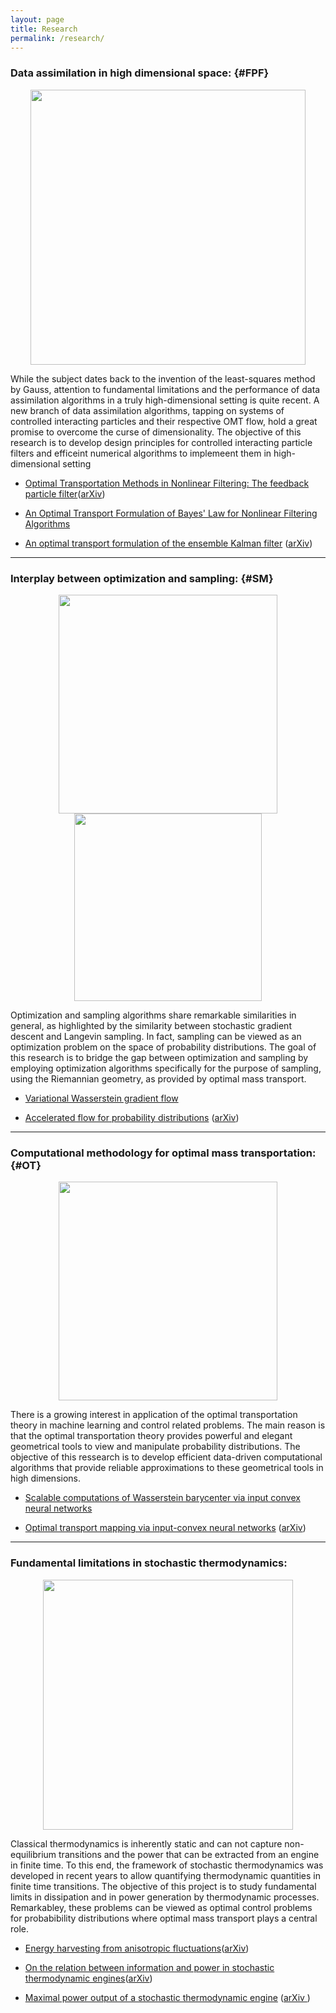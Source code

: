 ```yaml
---
layout: page
title: Research
permalink: /research/
---
```


### Data assimilation in high dimensional space:       {#FPF}
<p align="center">
<img src="../images/FPF-artwork-with-Poisson.png" width="440"/>
</p>

While the subject dates back to the invention of the least-squares method by Gauss, attention to fundamental limitations and the performance of data assimilation algorithms in a truly high-dimensional setting is quite recent. 
A new branch of data assimilation algorithms, tapping on systems of controlled interacting particles and their respective OMT flow, hold a great promise to overcome the curse of dimensionality. The objective of this research is to develop design principles for controlled interacting particle filters and efficeint numerical algorithms to implemeent them in high-dimensional setting

- [Optimal Transportation Methods in Nonlinear Filtering: The feedback particle filter](https://ieeexplore.ieee.org/document/9491060)([arXiv](https://arxiv.org/abs/2102.10712))     

- [An Optimal Transport Formulation of Bayes' Law for Nonlinear Filtering Algorithms](https://arxiv.org/abs/2203.11869)

- [An optimal transport formulation of the ensemble Kalman filter](https://doi.org/10.1109/TAC.2020.3015410) ([arXiv](https://arxiv.org/abs/1910.02338))        





----------
### Interplay between optimization and sampling:   {#SM}
<p align="center">
<img src="../images/sampling-optimization.png" width="350"/>
<img src="../files/mnist-traj.png" width="300"/>
</p>

Optimization and sampling algorithms share remarkable similarities in general, as highlighted by the similarity between stochastic gradient descent and Langevin sampling. In fact, sampling can be viewed as an optimization problem on the space of probability distributions. The goal of this research is to bridge the gap between optimization and sampling by employing optimization algorithms specifically for the purpose of sampling, using the Riemannian geometry, as provided by optimal mass transport. 

- [Variational Wasserstein gradient flow](https://arxiv.org/abs/2112.02424)  
    
- [Accelerated flow for probability distributions](http://proceedings.mlr.press/v97/taghvaei19a.html) ([arXiv](https://arxiv.org/abs/1901.03317))        



----------
### Computational methodology for optimal mass transportation:      {#OT}
<p align="center">
<img src="../images/OT-drawing.png" width="350"/>
</p>

There is a growing interest in application of the optimal transportation theory in machine learning and control related problems. The main reason is that the optimal transportation theory provides powerful and elegant geometrical tools to view and manipulate probability distributions. The objective of this  ressearch is to develop efficient data-driven computational algorithms that provide reliable approximations to these geometrical tools in high dimensions.


- [Scalable computations of Wasserstein barycenter via input convex neural networks](https://arxiv.org/abs/2007.04462)  


- [Optimal transport mapping via input-convex neural networks](http://proceedings.mlr.press/v119/makkuva20a.html) ([arXiv](https://arxiv.org/abs/1908.10962))              


----------
### Fundamental limitations in stochastic thermodynamics:  
<p align="center">
<img src="../files/engine.jpg" width="400"/>
</p>

Classical thermodynamics is inherently static and can not capture non-equilibrium transitions and the power that can be extracted from an engine in finite time.
To this end, the framework of stochastic thermodynamics was developed in recent years to allow quantifying thermodynamic quantities in finite time transitions. The objective of this project is to study fundamental limits in dissipation and in power generation by thermodynamic processes. Remarkabley, these problems can be viewed as optimal control problems for probabibility distributions where optimal mass transport plays a central role.

- [Energy harvesting from anisotropic fluctuations](https://journals.aps.org/pre/abstract/10.1103/PhysRevE.104.044101)([arXiv](https://arxiv.org/abs/2108.00334))        
   
- [On the relation between information and power in stochastic thermodynamic engines](https://ieeexplore.ieee.org/document/9426929)([arXiv](https://arxiv.org/abs/2103.03986)) 

- [Maximal power output of a stochastic thermodynamic engine](https://doi.org/10.1016/j.automatica.2020.109366) ([arXiv ](https://arxiv.org/abs/2001.00979))   

